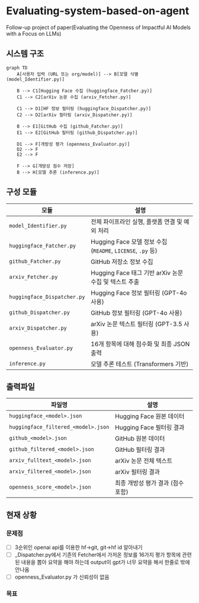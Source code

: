 # Evaluating-system-based-on-agent
Follow-up project of paper(Evaluating the Openness of Impactful AI Models with a Focus on LLMs)

##  시스템 구조

```mermaid
graph TD
    A[사용자 입력 (URL 또는 org/model)] --> B[모델 식별 (model_Identifier.py)]

    B --> C1[Hugging Face 수집 (huggingface_Fatcher.py)]
    C1 --> C2[arXiv 논문 수집 (arxiv_Fetcher.py)]

    C1 --> D1[HF 정보 필터링 (huggingface_Dispatcher.py)]
    C2 --> D2[arXiv 필터링 (arxiv_Dispatcher.py)]

    B --> E1[GitHub 수집 (github_Fatcher.py)]
    E1 --> E2[GitHub 필터링 (github_Dispatcher.py)]

    D1 --> F[개방성 평가 (openness_Evaluator.py)]
    D2 --> F
    E2 --> F

    F --> G[개방성 점수 저장]
    B --> H[모델 추론 (inference.py)]
```

## 구성 모듈
| 모듈                          | 설명                                                   |
| --------------------------- | ---------------------------------------------------- |
| `model_Identifier.py`       | 전체 파이프라인 실행, 플랫폼 연결 및 예외 처리                          |
| `huggingface_Fatcher.py`    | Hugging Face 모델 정보 수집 (`README`, `LICENSE`, `.py` 등) |
| `github_Fatcher.py`         | GitHub 저장소 정보 수집                                     |
| `arxiv_Fetcher.py`          | Hugging Face 태그 기반 arXiv 논문 수집 및 텍스트 추출              |
| `huggingface_Dispatcher.py` | Hugging Face 정보 필터링 (GPT-4o 사용)                      |
| `github_Dispatcher.py`      | GitHub 정보 필터링 (GPT-4o 사용)                            |
| `arxiv_Dispatcher.py`       | arXiv 논문 텍스트 필터링 (GPT-3.5 사용)                        |
| `openness_Evaluator.py`     | 16개 항목에 대해 점수화 및 최종 JSON 출력                          |
| `inference.py`              | 모델 추론 테스트 (Transformers 기반)                          |

## 출력파일
| 파일명                                 | 설명                   |
| ----------------------------------- | -------------------- |
| `huggingface_<model>.json`          | Hugging Face 원본 데이터  |
| `huggingface_filtered_<model>.json` | Hugging Face 필터링 결과  |
| `github_<model>.json`               | GitHub 원본 데이터        |
| `github_filtered_<model>.json`      | GitHub 필터링 결과        |
| `arxiv_fulltext_<model>.json`       | arXiv 논문 전체 텍스트      |
| `arxiv_filtered_<model>.json`       | arXiv 필터링 결과         |
| `openness_score_<model>.json`       | 최종 개방성 평가 결과 (점수 포함) |



## 현재 상황
### 문제점
- [ ] 3순위인 openai api를 이용한 hf->git, git->hf id 알아내기
- [ ] _Dispatcher.py에서 기존의 Fetcher에서 가저온 정보를 16가지 평가 항목에 관련된 내용을 뽑아 요약을 해야 하는데 output이 gpt가 너무 요약을 해서 한줄로 밖에 안나옴
- [ ] openness_Evaluator.py 가 신뢰성이 없음

### 목표
